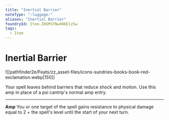 ```yaml
---
title: "Inertial Barrier"
noteType: ":luggage:"
aliases: "Inertial Barrier"
foundryId: Item.IWSMlFNw4N6E1z5w
tags:
  - Item
---
```


# Inertial Barrier
![[pathfinder2e/Feats/zz_asset-files/icons-sundries-books-book-red-exclamation.webp|150]]

Your spell leaves behind barriers that reduce shock and motion. Use this amp in place of a psi cantrip's normal amp entry.

* * *

**Amp** You or one target of the spell gains resistance to physical damage equal to 2 + the spell's level until the start of your next turn.
